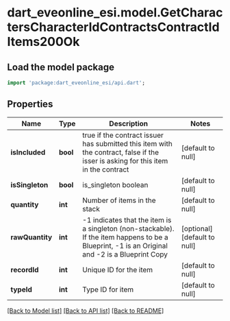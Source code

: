 # dart_eveonline_esi.model.GetCharactersCharacterIdContractsContractIdItems200Ok

## Load the model package
```dart
import 'package:dart_eveonline_esi/api.dart';
```

## Properties
Name | Type | Description | Notes
------------ | ------------- | ------------- | -------------
**isIncluded** | **bool** | true if the contract issuer has submitted this item with the contract, false if the isser is asking for this item in the contract | [default to null]
**isSingleton** | **bool** | is_singleton boolean | [default to null]
**quantity** | **int** | Number of items in the stack | [default to null]
**rawQuantity** | **int** | -1 indicates that the item is a singleton (non-stackable). If the item happens to be a Blueprint, -1 is an Original and -2 is a Blueprint Copy | [optional] [default to null]
**recordId** | **int** | Unique ID for the item | [default to null]
**typeId** | **int** | Type ID for item | [default to null]

[[Back to Model list]](../README.md#documentation-for-models) [[Back to API list]](../README.md#documentation-for-api-endpoints) [[Back to README]](../README.md)


